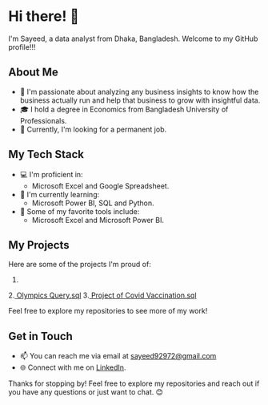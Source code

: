 # Hi there! 👋

I'm Sayeed, a data analyst from Dhaka, Bangladesh. Welcome to my GitHub profile!!!

## About Me

- 🌟 I'm passionate about analyzing any business insights to know how the business actually run and help that business to grow with insightful data.
- 🎓 I hold a degree in Economics from Bangladesh University of Professionals.
- 💼 Currently, I'm looking for a permanent job.

## My Tech Stack

- 💻 I'm proficient in:
  - Microsoft Excel and Google Spreadsheet.
- 🚀 I'm currently learning:
  - Microsoft Power BI, SQL and Python.
- 🔧 Some of my favorite tools include:
  - Microsoft Excel and Microsoft Power BI.

## My Projects

Here are some of the projects I'm proud of:

1.
2.[ Olympics Query.sql](https://github.com/Sayeed92972/Portfolio-Project/blob/1c718b784a16ef787554ed8684c433daa443adf9/Project%20of%20Covid%20Vaccination.sql)
3.[ Project of Covid Vaccination.sql](https://github.com/Sayeed92972/Portfolio-Project/blob/1c718b784a16ef787554ed8684c433daa443adf9/Project%20of%20Covid%20Vaccination.sql)

Feel free to explore my repositories to see more of my work!

## Get in Touch

- 📫 You can reach me via email at sayeed92972@gmail.com
- 🌐 Connect with me on [LinkedIn](https://www.linkedin.com/in/sayeedahmedchowdhury/).

Thanks for stopping by! Feel free to explore my repositories and reach out if you have any questions or just want to chat. 😊
